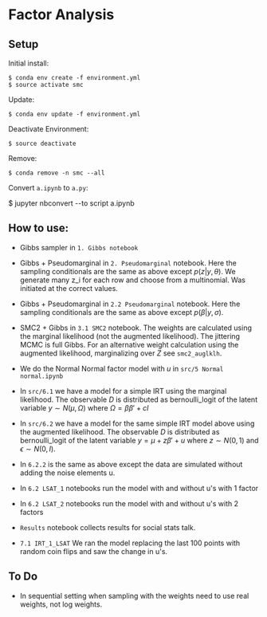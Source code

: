 # Factor Analysis

## Setup

Initial install:

    $ conda env create -f environment.yml
    $ source activate smc

Update:

    $ conda env update -f environment.yml

Deactivate Environment:

    $ source deactivate

Remove:

    $ conda remove -n smc --all


Convert `a.ipynb` to `a.py`:

  $ jupyter nbconvert --to script a.ipynb


## How to use:

* Gibbs sampler in `1. Gibbs notebook`

* Gibbs + Pseudomarginal in `2. Pseudomarginal` notebook. Here the sampling
conditionals are the same as above except $p(z| y,\theta)$. We generate many
z_i for each row and choose from a multinomial. Was initiated at the correct
values.

* Gibbs + Pseudomarginal in `2.2 Pseudomarginal` notebook. Here the sampling
conditionals are the same as above except $p(\beta| y, \sigma)$.

* SMC2 + Gibbs in `3.1 SMC2` notebook. The weights are calculated using the marginal
likelihood (not the augmented likelihood). The jittering MCMC is full Gibbs. For
an alternative weight calculation using the augmented likelihood, marginalizing
over $Z$ see `smc2_auglklh`.

* We do the Normal Normal factor model with $u$ in `src/5 Normal normal.ipynb`

* In `src/6.1` we have a model for a simple IRT using the marginal likelihood.
The observable $D$ is distributed as bernoulli_logit of the latent
variable $y \sim N(\mu, \Omega)$ where $\Omega = \beta \beta' + cI$

* In `src/6.2` we have a model for the same simple IRT model above
using the augmented likelihood.
The observable $D$ is distributed as bernoulli_logit of the latent
variable $y = \mu + z \beta' + u$ where $z \sim N(0,1)$ and
$\epsilon \sim N(0, I)$.

* In `6.2.2` is the same as above except the data are simulated without adding
the noise elements u.


* In `6.2 LSAT_1` notebooks run the model with and without u's with 1 factor

* In `6.2 LSAT_2` notebooks run the model with and without u's with 2 factors

* `Results` notebook collects results for social stats talk.

* `7.1 IRT_1_LSAT` We ran the model replacing the last 100 points with random
coin flips and saw the change in u's.

## To Do

* In sequential setting when sampling with the weights need to use real weights,
not log weights.
